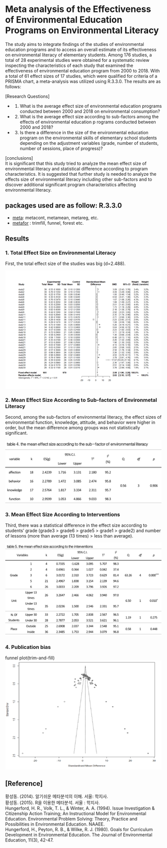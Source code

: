 # Meta analysis of the Effectiveness of Environmental Education Programs on Environmental Literacy

The study aims to integrate findings of the studies of environmental education programs and to access an overall estimate of its effectiveness on environmental literacy of elementary students. 
Among 176 studies, a total of 28 experimental studies were obtained for a systematic review inspecting the characteristics of each study that examined the effectiveness of environmental education program from 2000 to 2018. With a total of 61 effect sizes of 17 studies, which were qualified for criteria of a PRISMA chart, a meta-analysis was utilized using R.3.3.0. The results are as follows: 

[Research Questions]
* 1) What is the average effect size of environmental education programs conducted between 2000 and 2018 on environmental consumption?
* 2) What is the average effect size according to sub-factors among the effects of environmental education p rograms conducted between 2000 and 2018?
* 3) Is there a difference in the size of the environmental education program on the environmental skills of elementary school students depending on the adjustment variables (grade, number of students, number of sessions, place of progress)?


[conclusions]  
It is significant that this study tried to analyze the mean effect size of environmental literacy and statistical difference according to program characteristics. It is suggested that further study is needed to analyze the effects size of environmental literacy including other sub-factors and to discover additional significant program characteristics affecting environmental literacy.

## packages used are as follow:   R.3.3.0
* [meta](https://cran.r-project.org/web/packages/meta/meta.pdf): metacont, metamean, metareg, etc.
* [metafor](https://cran.r-project.org/web/packages/metafor/metafor.pdf) : trimfill, funnel, forest etc.

## Results

### 1. Total Effect Size on Environmental Literacy

First, the total effect size of the studies was big (d=2.488). 

![](./images/1.png)


### 2. Mean Effect Size According to Sub-factors of Environmetal Literacy
Second, among the sub-factors of environmental literacy, the effect sizes of environmental function, knowledge, attitude, and behavior were higher in order, but the mean difference among groups was not statistically significant. 

![](./images/2.png)

### 3. Mean Effect Size According to Interventions
Third, there was a statistical difference in the effect size according to students’ grade (grade3 > grade6 > grade5 > grade1 > grade2) and number of lessons (more than average (13 times) > less than average). 

![](./images/3.png)

### 4. Publication bias
funnel plot(trim-and-fill)
![](./images/4.png)

## [Reference]  
황성동. (2014). 알기쉬운 메타분석의 이해. 서울: 학지사.  
황성동. (2015). R을 이용한 메타분석. 서울 : 학지사.  
Hungerford, H. R., Volk, T. L., & Winter, A. A. (1994). Issue Investigation & Citizenship Action Training; An Instructional Model for Environmental Education. Environmental Problem Solving: Theory, Practice and Possibilities in Environmental Education. NAAEE.  
Hungerford, H., Peyton, R. B., & Wilke, R. J. (1980). Goals for Curriculum Development in Environmental Education. The Journal of Environmental Education, 11(3), 42-47.  